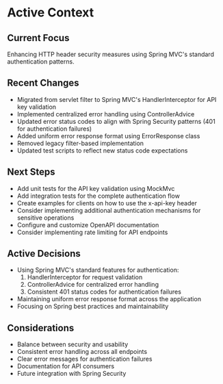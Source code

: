 # Active Context

## Current Focus
Enhancing HTTP header security measures using Spring MVC's standard authentication patterns.

## Recent Changes
- Migrated from servlet filter to Spring MVC's HandlerInterceptor for API key validation
- Implemented centralized error handling using ControllerAdvice
- Updated error status codes to align with Spring Security patterns (401 for authentication failures)
- Added uniform error response format using ErrorResponse class
- Removed legacy filter-based implementation
- Updated test scripts to reflect new status code expectations

## Next Steps
- Add unit tests for the API key validation using MockMvc
- Add integration tests for the complete authentication flow
- Create examples for clients on how to use the x-api-key header
- Consider implementing additional authentication mechanisms for sensitive operations
- Configure and customize OpenAPI documentation
- Consider implementing rate limiting for API endpoints

## Active Decisions
- Using Spring MVC's standard features for authentication:
  1. HandlerInterceptor for request validation
  2. ControllerAdvice for centralized error handling
  3. Consistent 401 status codes for authentication failures
- Maintaining uniform error response format across the application
- Focusing on Spring best practices and maintainability

## Considerations
- Balance between security and usability
- Consistent error handling across all endpoints
- Clear error messages for authentication failures
- Documentation for API consumers
- Future integration with Spring Security
